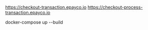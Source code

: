 https://checkout-transaction.epayco.io
https://checkout-process-transaction.epayco.io

docker-compose up --build